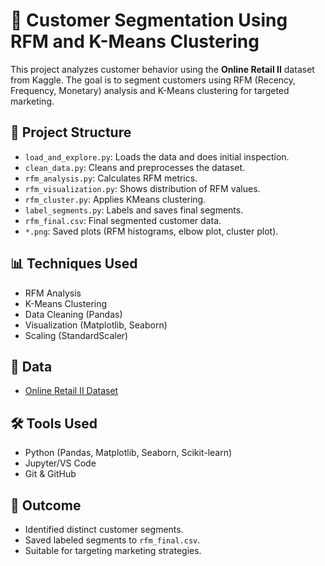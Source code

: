 # 🧠 Customer Segmentation Using RFM and K-Means Clustering

This project analyzes customer behavior using the **Online Retail II** dataset from Kaggle. The goal is to segment customers using RFM (Recency, Frequency, Monetary) analysis and K-Means clustering for targeted marketing.

## 📂 Project Structure

- `load_and_explore.py`: Loads the data and does initial inspection.
- `clean_data.py`: Cleans and preprocesses the dataset.
- `rfm_analysis.py`: Calculates RFM metrics.
- `rfm_visualization.py`: Shows distribution of RFM values.
- `rfm_cluster.py`: Applies KMeans clustering.
- `label_segments.py`: Labels and saves final segments.
- `rfm_final.csv`: Final segmented customer data.
- `*.png`: Saved plots (RFM histograms, elbow plot, cluster plot).

## 📊 Techniques Used

- RFM Analysis
- K-Means Clustering
- Data Cleaning (Pandas)
- Visualization (Matplotlib, Seaborn)
- Scaling (StandardScaler)

## 📁 Data

- [Online Retail II Dataset](https://www.kaggle.com/datasets/mashlyn/online-retail-ii-data-set-from-uci-ml-repo)

## 🛠 Tools Used

- Python (Pandas, Matplotlib, Seaborn, Scikit-learn)
- Jupyter/VS Code
- Git & GitHub

## 🎯 Outcome

- Identified distinct customer segments.
- Saved labeled segments to `rfm_final.csv`.
- Suitable for targeting marketing strategies.
